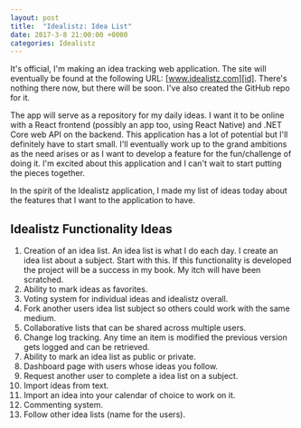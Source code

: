 ```yaml
---
layout: post
title:  "Idealistz: Idea List"
date: 2017-3-8 21:00:00 +0000
categories: Idealistz
---
```

It's official, I'm making an idea tracking web application. The site will eventually be found at the following URL: [www.idealistz.com][id]. There's nothing there now, but there will be soon. I've also created the GitHub repo for it. 

The app will serve as a repository for my daily ideas. I want it to be online with a React frontend (possibly an app too, using React Native) and .NET Core web API on the backend. This application has a lot of potential but I'll definitely have to start small. I'll eventually work up to the grand ambitions as the need arises or as I want to develop a feature for the fun/challenge of doing it. I'm excited about this application and I can't wait to start putting the pieces together.

In the spirit of the Idealistz application, I made my list of ideas today about the features that I want to the application to have. 

Idealistz Functionality Ideas
---------
  1. Creation of an idea list. An idea list is what I do each day. I create an idea list about a subject. Start with this. If this functionality is developed the project will be a success in my book. My itch will have been scratched.
  2. Ability to mark ideas as favorites.
  3. Voting system for individual ideas and idealistz overall.
  4. Fork another users idea list subject so others could work with the same medium.
  5. Collaborative lists that can be shared across multiple users. 
  6. Change log tracking. Any time an item is modified the previous version gets logged and can be retrieved.
  7. Ability to mark an idea list as public or private.
  8. Dashboard page with users whose ideas you follow.
  9. Request another user to complete a idea list on a subject.
  10. Import ideas from text.
  11. Import an idea into your calendar of choice to work on it.
  12. Commenting system.
  13. Follow other idea lists (name for the users).

  [id]: www.idealistz.com